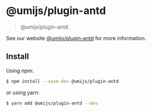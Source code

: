 # @umijs/plugin-antd

> @umijs/plugin-antd.

See our website [@umijs/plugin-antd](https://next.umijs.org/plugins/plugin-antd) for more information.

## Install

Using npm:

```bash
$ npm install --save-dev @umijs/plugin-antd
```

or using yarn:

```bash
$ yarn add @umijs/plugin-antd --dev
```
